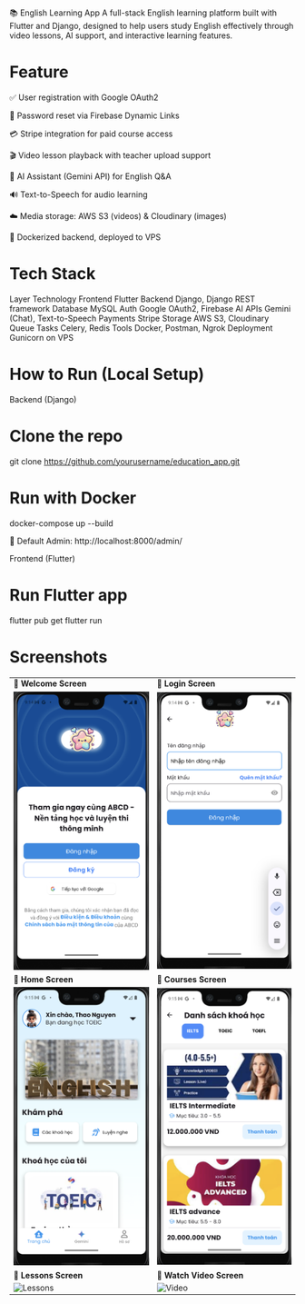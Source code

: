 📚 English Learning App
A full-stack English learning platform built with Flutter and Django, designed to help users study English effectively through video lessons, AI support, and interactive learning features.

# Feature
✅ User registration with Google OAuth2

🔐 Password reset via Firebase Dynamic Links

💳 Stripe integration for paid course access

🎬 Video lesson playback with teacher upload support

🤖 AI Assistant (Gemini API) for English Q&A

🔊 Text-to-Speech for audio learning

☁️ Media storage: AWS S3 (videos) & Cloudinary (images)

🐳 Dockerized backend, deployed to VPS

# Tech Stack
Layer	Technology
Frontend	Flutter
Backend	Django, Django REST framework
Database	MySQL
Auth	Google OAuth2, Firebase
AI APIs	Gemini (Chat), Text-to-Speech
Payments	Stripe
Storage	AWS S3, Cloudinary
Queue Tasks	Celery, Redis
Tools	Docker, Postman, Ngrok
Deployment	Gunicorn on VPS

# How to Run (Local Setup)
Backend (Django)
# Clone the repo
git clone https://github.com/yourusername/education_app.git

# Run with Docker
docker-compose up --build

🔗 Default Admin:
http://localhost:8000/admin/

Frontend (Flutter)
# Run Flutter app
flutter pub get
flutter run

# Screenshots

<table>
  <tr>
    <td><strong>📘 Welcome Screen</strong></td>
    <td><strong>📘 Login Screen</strong></td>
  </tr>
  <tr>
    <td><img src="demo/welcome.png" alt="Welcome" width="300"/></td>
    <td><img src="demo/login.png" alt="Login" width="300"/></td>
  </tr>
  <tr>
    <td><strong>📘 Home Screen</strong></td>
    <td><strong>📘 Courses Screen</strong></td>
  </tr>
  <tr>
    <td><img src="demo/home.png" alt="Home" width="300"/></td>
    <td><img src="demo/courses.png" alt="Courses" width="300"/></td>
  </tr>
    <tr>
    <td><strong>📘 Lessons Screen</strong></td>
    <td><strong>📘 Watch Video Screen</strong></td>
  </tr>
  <tr>
    <td><img src="demo/lessons.png" alt="Lessons" width="300"/></td>
    <td><img src="demo/watch.png" alt="Video" width="300"/></td>
  </tr>
</table>


